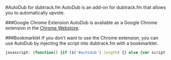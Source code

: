 #AutoDub for dubtrack.fm
AutoDub is an add-on for dubtrack.fm that allows you to automatically upvote.

###Google Chrome Extension
AutoDub is avaliable as a Google Chrome extension in the [Chrome Webstore](https://chrome.google.com/webstore/detail/mhonnfcjdgchonjipljdfimipifeelid/).

###Bookmarklet
If you don't want to use the Chrome extension, you can use AutoDub by injecting the script into dubtrack.fm with a bookmarklet.
````javascript
javascript: (function() {if ($('#autodub').length) {} else {var script = document.createElement('script');script.id = 'autodub';script.type = 'text/javascript';script.src = 'https://mxew.github.io/autodub/autodub.js';document.body.appendChild(script);}})();
````
